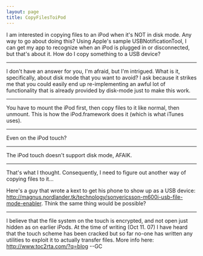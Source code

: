 ```yaml
---
layout: page
title: CopyFilesToiPod
---
```




I am interested in copying files to an iPod when it's NOT in disk mode. Any way to go about doing this? Using Apple's sample USBNotificationTool, I can get my app to recognize when an iPod is plugged in or disconnected, but that's about it. How do I copy something to a USB device?

----
I don't have an answer for you, I'm afraid, but I'm intrigued. What is it, specifically, about disk mode that you want to avoid? I ask because it strikes me that you could easily end up re-implementing an awful lot of functionality that is already provided by disk-mode just to make this work.

----
You have to mount the iPod first, then copy files to it like normal, then unmount. This is how the iPod.framework does it (which is what iTunes uses).

----
Even on the iPod touch?

----
The iPod touch doesn't support disk mode, AFAIK.

----
That's what I thought. Consequently, I need to figure out another way of copying files to it...

Here's a guy that wrote a kext to get his phone to show up as a USB device: http://magnus.nordlander.tk/technology/sonyericsson-m600i-usb-file-mode-enabler. Think the same thing would be possible?

----
I believe that the file system on the touch is encrypted, and not open just hidden as on earlier iPods. At the time of writing (Oct 11. 07) I have heard that the touch scheme has been cracked but so far no-one has written any utilities to exploit it to actually transfer files. More info here: http://www.toc2rta.com/?q=blog --GC

